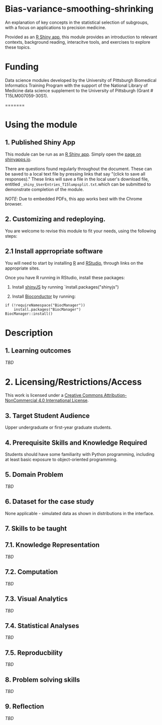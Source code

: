 # Bias-variance-smoothing-shrinking

An explanation of key concepts in the statistical selection of subgroups, with a focus on applications to precision medicine. 

Provided as an [R Shiny app](https://shiny.rstudio.com/), this module provides an introduction to relevant contexts, background reading, interacitve tools, and exercises to explore these topics. 

# Funding

Data science modules developed by the University of Pittsburgh Biomedical Informatics Training Program with the support of the National Library of Medicine data science supplement to the University of Pittsburgh (Grant # T15LM007059-30S1). 

=======

# Using the module

## 1. Published Shiny App

This module can be run as an [R Shiny app](https://shiny.rstudio.com/). Simply open the [page on shinyapps.io](https://trials.shinyapps.io/Bias-variance-smoothing-shrinking/).
<!-- https://dbmipittdatascience.shinyapps.io/Bias-variance-smoothing-shrinking/ -->

There are questions found regularly throughout the document. These can be saved to a local text file by pressing links that say "(click to save all responses)." These links will save a file in the local user's download file, entitled  ```_shiny_UserEntries_T15lumpsplit.txt```.which can be submitted to demonstrate completion of the module. 

*NOTE*: Due to embedded PDFs, this app works best with the Chrome browser. 

## 2. Customizing and redeploying.

You are welcome to revise this module to fit your needs, using the following steps:

## 2.1 Install apprropriate software

You will need to start by installing  [R](https://www.r-project.org/) and [RStudio](https://www.rstudio.com/), through links on the appropriate sites.

Once you have R running in RStudio, install these packages:

1. Install [shinyJS](https://deanattali.com/shinyjs/basic) by running `install.packages("shinyjs")

2. Install [Bioconductor](https://www.bioconductor.org/install/) by running:

```
if (!requireNamespace("BiocManager"))
    install.packages("BiocManager")
BiocManager::install()
```
  





# Description

## 1. Learning outcomes

*TBD* 

# 2. Licensing/Restrictions/Access

This work is licensed under a [Creative Commons Attribution-NonCommercial 4.0 International License](http://creativecommons.org/licenses/by-nc/4.0/").

## 3. Target Student Audience

Upper undergraduate or first-year graduate students.

## 4. Prerequisite Skills and Knowledge Required

Students should have some familiarity with Python programming, including at least basic exposure to object-oriented programming.


## 5. Domain Problem

*TBD*

## 6. Dataset for the case study

None applicable - simulated data as shown in distributions in the interface.

## 7. Skills to be taught

## 7.1. Knowledge Representation 

*TBD*

## 7.2. Computation

*TBD*

## 7.3. Visual Analytics

*TBD*

## 7.4. Statistical Analyses

*TBD* 

## 7.5. Reproducbility

*TBD*

## 8. Problem solving skills

*TBD*

## 9. Reflection

*TBD*
